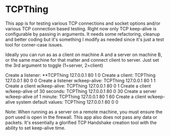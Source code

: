 # TCPThing

This app is for testing various TCP connections and socket options and/or various TCP connection based testing. Right now only TCP keep-alive is configurable by passing in arguments. It needs some refactoring, cleanup and better coding but it's something I modify as needed since it's just a test tool for corner-case issues.

Ideally you can run as as a client on machine A and a server on machine B, or the same machine for that matter and connect client to server. Just set the 3rd argument to toggle (1=server, 2=client)

Create a listener: **TCPThing 127.0.0.1 80 1 0
Create a client: TCPThing 127.0.0.1 80 0 0
Create a listener w/keep-alive: TCPThing 127.0.0.1 80 1 1
Create a client w/keep-alive: TCPThing 127.0.0.1 80 0 1
Create a client w/keep-alive of 30 seconds: TCPThing 127.0.0.1 80 0 30
Create a server w/keep-alive of 1 minute: TCPThing 127.0.0.1 80 1 60
Create a client w/keep-alive system default values: TCPThing 127.0.0.1 80 0 0 


Note: When running as a server on a remote machine, you must ensure the port used is open in the firewall. This app also does not pass any data or packets. It's essentially a glorified TCP Handshake creation tool with the ability to set keep-alive time.
